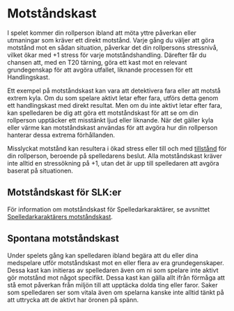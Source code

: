 # Motståndskast

I spelet kommer din rollperson ibland att möta yttre påverkan eller utmaningar som kräver ett direkt motstånd. Varje gång du väljer att göra motstånd mot en sådan situation, påverkar det din rollpersons stressnivå, vilket ökar med +1 stress för varje motståndshandling. Därefter får du chansen att, med en T20 tärning, göra ett kast mot en relevant grundegenskap för att avgöra utfallet, liknande processen för ett Handlingskast.

Ett exempel på motståndskast kan vara att detektivera fara eller att motstå extrem kyla. Om du som spelare aktivt letar efter fara, utförs detta genom ett handlingskast med direkt resultat. Men om du inte aktivt letar efter fara, kan spelledaren be dig att göra ett motståndskast för att se om din rollperson upptäcker ett misstänkt ljud eller liknande. När det gäller kyla eller värme kan motståndskast användas för att avgöra hur din rollperson hanterar dessa extrema förhållanden.

Misslyckat motstånd kan resultera i ökad stress eller till och med [tillstånd](stress-condition-roll.md) för din rollperson, beroende på spelledarens beslut. Alla motståndskast kräver inte alltid en stressökning på +1, utan det är upp till spelledaren att avgöra baserat på situationen.

## Motståndskast för SLK:er

För information om motståndskast för Spelledarkaraktärer, se avsnittet [Spelledarkaraktärers motståndskast](gm-resistance-roll.md).

## Spontana motståndskast

Under spelets gång kan spelledaren ibland begära att du eller dina medspelare utför motståndskast mot en eller flera av era grundegenskaper. Dessa kast kan initieras av spelledaren även om ni som spelare inte aktivt gör motstånd mot något specifikt. Dessa kast kan gälla allt ifrån förmåga att stå emot påverkan från miljön till att upptäcka dolda ting eller faror. Saker som spelledaren ser som vitala även om spelarna kanske inte alltid tänkt på att uttrycka att de aktivt har öronen på spänn.
